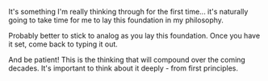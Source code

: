 It's something I'm really thinking through for the first time... it's naturally going to take time for me to lay this foundation in my philosophy.

Probably better to stick to analog as you lay this foundation. Once you have it set, come back to typing it out.

And be patient! This is the thinking that will compound over the coming decades. It's important to think about it deeply - from first principles.